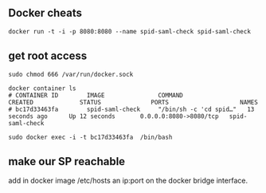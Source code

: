 Docker cheats
-------------


````
docker run -t -i -p 8080:8080 --name spid-saml-check spid-saml-check
````

get root access
---------------

````
sudo chmod 666 /var/run/docker.sock

docker container ls
# CONTAINER ID        IMAGE               COMMAND                  CREATED             STATUS              PORTS                    NAMES
# bc17d33463fa        spid-saml-check     "/bin/sh -c 'cd spid…"   13 seconds ago      Up 12 seconds       0.0.0.0:8080->8080/tcp   spid-saml-check

sudo docker exec -i -t bc17d33463fa  /bin/bash
````

make our SP reachable
---------------------

add in docker image /etc/hosts an ip:port on the docker bridge interface.
